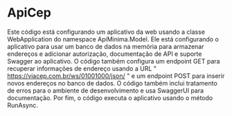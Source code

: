 # ApiCep
Este código está configurando um aplicativo da web usando a classe WebApplication do namespace ApiMinima.Model. Ele está configurando o aplicativo para usar um banco de dados na memória para armazenar endereços e adicionar autorização, documentação de API e suporte Swagger ao aplicativo. O código também configura um endpoint GET para recuperar informações de endereço usando a URL " https://viacep.com.br/ws/01001000/json/ " e um endpoint POST para inserir novos endereços no banco de dados. O código também inclui tratamento de erros para o ambiente de desenvolvimento e usa SwaggerUI para documentação. Por fim, o código executa o aplicativo usando o método RunAsync.
